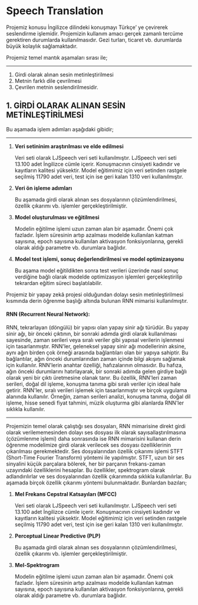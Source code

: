  # Speech Translation
<p>Projemiz konusu İngilizce dilindeki konuşmayı Türkçe’ ye çevirerek seslendirme işlemidir. Projemizin kullanım amacı gerçek zamanlı tercüme gerektiren durumlarda kullanılmasıdır. Gezi turları, ticaret vb. durumlarda büyük kolaylık sağlamaktadır. </p>
Projemiz temel mantık aşamaları sırası ile;
<hr>
<ol>
    <li>Girdi olarak alınan sesin metinleştirilmesi </li>
    <li>Metnin farklı dile çevrilmesi</li>
    <li>Çevrilen metnin seslendirilmesidir.</li>
</ol>

<h2>
1. GİRDİ OLARAK ALINAN SESİN METİNLEŞTİRİLMESİ 
</h2>
<p>Bu aşamada işlem adımları aşağıdaki gibidir;</p>
<hr>

<ol>
 <li><strong>Veri setininim araştırılması ve elde edilmesi</strong>
  <p>     Veri seti olarak LJSpeech veri seti kullanılmıştır. LJSpeech veri seti 13.100 adet İngilizce cümle içerir. Konuşmacının cinsiyeti kadındır ve kayıtların kalitesi yüksektir. Model eğitimimiz için veri setinden rastgele seçilmiş 11790 adet veri, test için ise geri kalan 1310 veri kullanılmıştır.</p>
  
 </li>
 <li><strong>Veri ön işleme adımları</strong>
 <p>  Bu aşamada girdi olarak alınan ses dosyalarının çözümlendirilmesi, özellik çıkarımı vb. işlemler gerçekleştirilmiştir.</p>
  
 </li>
 <li><strong>Model oluşturulması ve eğitilmesi</strong>
 <p>     Modelin eğitilme işlemi uzun zaman alan bir aşamadır. Önemi çok fazladır. İşlem süresinin artıp azalması modelde kullanılan katman sayısına, epoch sayısına kullanılan aktivasyon fonksiyonlarına, gerekli olarak aldığı parametre vb. durumlara bağlıdır. </p>
  </li>
 <li><strong>Model test işlemi, sonuç değerlendirilmesi ve model optimizasyonu</strong>
 <p>    Bu aşama model eğitildikten sonra test verileri üzerinde nasıl sonuç verdiğine bağlı olarak modelde optimizasyon işlemleri gerçekleştirilip tekrardan eğitim süreci başlatılabilir.</p>
  </li>

</ol>
<p>Projemiz bir yapay zekâ projesi olduğundan dolayı sesin metinleştirilmesi kısmında derin öğrenme başlığı altında bulunan RNN mimarisi kullanılmıştır. </p>
<h4>RNN (Recurrent Neural Network):</h4>
<p>
RNN, tekrarlayan (döngülü) bir yapısı olan yapay sinir ağı türüdür. Bu yapay sinir ağı, bir önceki çıktının, bir sonraki adımda girdi olarak kullanılması sayesinde, zaman serileri veya sıralı veriler gibi yapısal verilerin işlenmesi için tasarlanmıştır. RNN'ler, geleneksel yapay sinir ağı modellerinin aksine, aynı ağın birden çok örneği arasında bağlantıları olan bir yapıya sahiptir. Bu bağlantılar, ağın önceki durumlarından zaman içinde bilgi akışını sağlamak için kullanılır. RNN'lerin anahtar özelliği, hafızalarının olmasıdır. Bu hafıza, ağın önceki durumlarını hatırlayarak, bir sonraki adımda gelen girdiye bağlı olarak yeni bir çıktı üretmesine olanak tanır. Bu özellik, RNN'leri zaman serileri, doğal dil işleme, konuşma tanıma gibi sıralı veriler için ideal hale getirir. RNN'ler, sıralı verileri işlemek için tasarlanmıştır ve birçok uygulama alanında kullanılır. Örneğin, zaman serileri analizi, konuşma tanıma, doğal dil işleme, hisse senedi fiyat tahmini, müzik oluşturma gibi alanlarda RNN'ler sıklıkla kullanılır.

</p>

<hr>

<p>
Projemizin temel olarak çalıştığı ses dosyaları, RNN mimarisine direkt girdi olarak verilememesinden dolayı ses dosyası ilk olarak sayısallaştırılmasına (çözümlenme işlemi) daha sonrasında ise RNN mimarisini kullanan derin öğrenme modelimize girdi olarak verilecek ses dosyası özelliklerinin çıkarılması gerekmektedir. Ses dosyalarından özellik çıkarımı işlemi STFT (Short-Time Fourier Transform) yöntemi ile yapılmıştır. STFT, uzun bir ses sinyalini küçük parçalara bölerek, her bir parçanın frekans-zaman uzayındaki özelliklerini hesaplar. Bu özellikler, spektrogram olarak adlandırılırlar ve ses dosyalarından özellik çıkarımında sıklıkla kullanılırlar. Bu aşamada birçok özellik çıkarımı yöntemi bulunmaktadır. Bunlardan bazıları;
</p>


<ol>
 <li><strong>Mel Frekans Cepstral Katsayıları (MFCC)</strong>
  <p>     Veri seti olarak LJSpeech veri seti kullanılmıştır. LJSpeech veri seti 13.100 adet İngilizce cümle içerir. Konuşmacının cinsiyeti kadındır ve kayıtların kalitesi yüksektir. Model eğitimimiz için veri setinden rastgele seçilmiş 11790 adet veri, test için ise geri kalan 1310 veri kullanılmıştır.</p>
  
 </li>
 <li><strong>Perceptual Linear Predictive (PLP)</strong>
 <p>  Bu aşamada girdi olarak alınan ses dosyalarının çözümlendirilmesi, özellik çıkarımı vb. işlemler gerçekleştirilmiştir.</p>
  
 </li>
 <li><strong>Mel-Spektrogram</strong>
 <p>     Modelin eğitilme işlemi uzun zaman alan bir aşamadır. Önemi çok fazladır. İşlem süresinin artıp azalması modelde kullanılan katman sayısına, epoch sayısına kullanılan aktivasyon fonksiyonlarına, gerekli olarak aldığı parametre vb. durumlara bağlıdır. </p>
  </li>
</ol>



